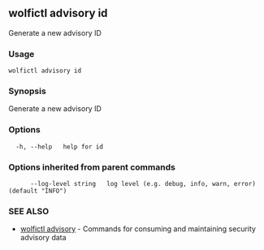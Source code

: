 ## wolfictl advisory id

Generate a new advisory ID

### Usage

```
wolfictl advisory id
```

### Synopsis

Generate a new advisory ID

### Options

```
  -h, --help   help for id
```

### Options inherited from parent commands

```
      --log-level string   log level (e.g. debug, info, warn, error) (default "INFO")
```

### SEE ALSO

* [wolfictl advisory](wolfictl_advisory.md)	 - Commands for consuming and maintaining security advisory data

